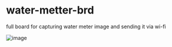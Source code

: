 # water-metter-brd 

full board for capturing water meter image and sending it via wi-fi

![image](dist/render.png)
